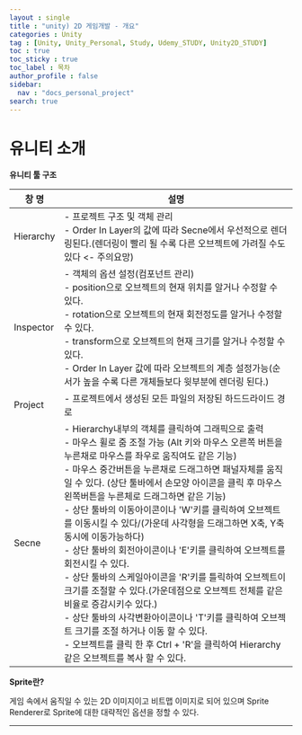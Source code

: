 ```yaml
---
layout : single
title : "unity) 2D 게임개발 - 개요"
categories : Unity
tag : [Unity, Unity_Personal, Study, Udemy_STUDY, Unity2D_STUDY]
toc : true
toc_sticky : true
toc_label : 목차
author_profile : false
sidebar:
  nav : "docs_personal_project"
search: true
---
```

# 유니티 소개

**유니티 툴 구조**

| 창 명     | 설명                                                                                                                                                                                                                                                                                                                                                                                                                                                                                                                                                                                                                                                                                                                                                                                                                                                                                                             |
| --------- | ---------------------------------------------------------------------------------------------------------------------------------------------------------------------------------------------------------------------------------------------------------------------------------------------------------------------------------------------------------------------------------------------------------------------------------------------------------------------------------------------------------------------------------------------------------------------------------------------------------------------------------------------------------------------------------------------------------------------------------------------------------------------------------------------------------------------------------------------------------------------------------------------------------------- |
| Hierarchy | - 프로젝트 구조 및 객체 관리<br />- Order In Layer의 값에 따라 Secne에서 우선적으로 렌더링된다.(렌더링이 빨리 될 수록 다른 오브젝트에 가려질 수도 있다 <- 주의요망)                                                                                                                                                                                                                                                                                                                                                                                                                                                                                                                                                                                                                                                                                                                                             |
| Inspector | - 객체의 옵션 설정(컴포넌트 관리)<br />- position으로 오브젝트의 현재 위치를 알거나 수정할 수 있다.<br />- rotation으로 오브젝트의 현재 회전정도를 알거나 수정할 수 있다.<br />- transform으로 오브젝트의 현재 크기를 알거나 수정할 수 있다.<br />- Order In Layer 값에 따라 오브젝트의 계층 설정가능(순서가 높을 수록 다른 개체들보다 윗부분에 렌더링 된다.)                                                                                                                                                                                                                                                                                                                                                                                                                                                                                                                                               |
| Project   | - 프로젝트에서 생성된 모든 파일의 저장된 하드드라이드 경로                                                                                                                                                                                                                                                                                                                                                                                                                                                                                                                                                                                                                                                                                                                                                                                                                                                       |
| Secne     | - Hierarchy내부의 객체를 클릭하여 그래픽으로 출력<br />- 마우스 휠로 줌 조절 가능 (Alt 키와 마우스 오른쪽 버튼을 누른채로 마우스를 좌우로 움직여도 같은 기능)<br />- 마우스 중간버튼을 누른채로 드래그하면 패널자체를 움직일 수 있다. (상단 툴바에서 손모양 아이콘을 클릭 후 마우스 왼쪽버튼을 누른체로 드래그하면 같은 기능)<br />- 상단 툴바의 이동아이콘이나 'W'키를 클릭하여 오브젝트를 이동시킬 수 있다/(가운데 사각형을 드래그하면 X축, Y축 동시에 이동가능하다)<br />- 상단 툴바의 회전아이콘이나 'E'키를 클릭하여 오브젝트를 회전시킬 수 있다.<br />- 상단 툴바의 스케일아이콘을 'R'키를 틀릭하여 오브젝트이 크기를 조절할 수 있다.(가운데점으로 오브젝트 전체를 같은 비율로 증감시키수 있다.)<br />- 상단 툴바의 사각변환아이콘이나 'T'키를 클릭하여 오브젝트 크기를 조절 하거나 이동 할 수 있다.<br />- 오브젝트를 클릭 한 후 Ctrl + 'R'을 클릭하여 Hierarchy 같은 오브젝트를 복사 할 수 있다. |


**Sprite란?**

게임 속에서 움직일 수 있는 2D 이미지이고 비트맵 이미지로 되어 있으며 Sprite Renderer로 Sprite에 대한 대략적인 옵션을 정할 수 있다.

---
